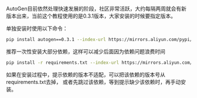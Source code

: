 AutoGen目前依然处理快速发展的阶段，社区非常活跃，大约每隔两周就会有新版本出来，当前这个教程使用的是0.3.1版本，大家安装的时候要指定版本。

单独安装时使用以下命令：

```sh
pip install autogen==0.3.1 --index-url https://mirrors.aliyun.com/pypi/simple
```

推荐一次性安装大部分依赖，这样可以减少后面因为依赖问题浪费时间

```sh
pip install -r requirements.txt --index-url https://mirrors.aliyun.com/pypi/simple
```

如果在安装过程中，提示依赖的版本不适配，可以把该依赖的版本号从requirements.txt去掉，
或者先跳过该依赖，等到提示缺少该依赖时，再手动安装。